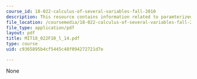 ```yaml
---
course_id: 18-022-calculus-of-several-variables-fall-2010
description: This resource contains information related to paramterized curves.
file_location: /coursemedia/18-022-calculus-of-several-variables-fall-2010/c9365895b4cf5445c48f094272721d7e_MIT18_022F10_l_14.pdf
file_type: application/pdf
layout: pdf
title: MIT18_022F10_l_14.pdf
type: course
uid: c9365895b4cf5445c48f094272721d7e

---
```

None
